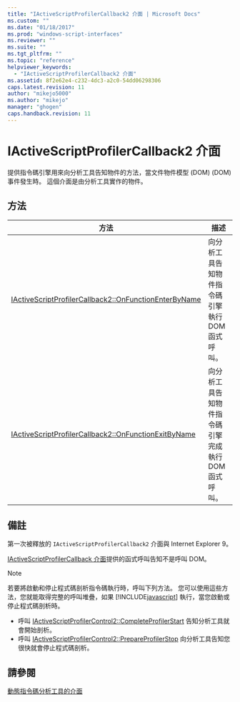 ```yaml
---
title: "IActiveScriptProfilerCallback2 介面 | Microsoft Docs"
ms.custom: ""
ms.date: "01/18/2017"
ms.prod: "windows-script-interfaces"
ms.reviewer: ""
ms.suite: ""
ms.tgt_pltfrm: ""
ms.topic: "reference"
helpviewer_keywords: 
  - "IActiveScriptProfilerCallback2 介面"
ms.assetid: 8f2e62e4-c232-4dc3-a2c0-54dd06298306
caps.latest.revision: 11
author: "mikejo5000"
ms.author: "mikejo"
manager: "ghogen"
caps.handback.revision: 11
---
```

# IActiveScriptProfilerCallback2 介面
提供指令碼引擎用來向分析工具告知物件的方法，當文件物件模型 \(DOM\) \(DOM\) 事件發生時。  這個介面是由分析工具實作的物件。  
  
## 方法  
  
|方法|描述|  
|--------|--------|  
|[IActiveScriptProfilerCallback2::OnFunctionEnterByName](../../winscript/reference/iactivescriptprofilercallback2-onfunctionenterbyname.md)|向分析工具告知物件指令碼引擎執行 DOM 函式呼叫。|  
|[IActiveScriptProfilerCallback2::OnFunctionExitByName](../../winscript/reference/iactivescriptprofilercallback2-onfunctionexitbyname.md)|向分析工具告知物件指令碼引擎完成執行 DOM 函式呼叫。|  
  
## 備註  
 第一次被釋放的 `IActiveScriptProfilerCallback2` 介面與 Internet Explorer 9。  
  
 [IActiveScriptProfilerCallback 介面](../../winscript/reference/iactivescriptprofilercallback-interface.md)提供的函式呼叫告知不是呼叫 DOM。  
  
> [!NOTE]
>  若要將啟動和停止程式碼剖析指令碼執行時，呼叫下列方法。  您可以使用這些方法，您就能取得完整的呼叫堆疊，如果 [!INCLUDE[javascript](../../javascript/includes/javascript-md.md)] 執行，當您啟動或停止程式碼剖析時。  
>   
>  -   呼叫 [IActiveScriptProfilerControl2::CompleteProfilerStart](../../winscript/reference/iactivescriptprofilercontrol2-completeprofilerstart.md) 告知分析工具就會開始剖析。  
> -   呼叫 [IActiveScriptProfilerControl2::PrepareProfilerStop](../../winscript/reference/iactivescriptprofilercontrol2-prepareprofilerstop.md) 向分析工具告知您很快就會停止程式碼剖析。  
  
## 請參閱  
 [動態指令碼分析工具的介面](../../winscript/reference/active-script-profiler-interfaces.md)